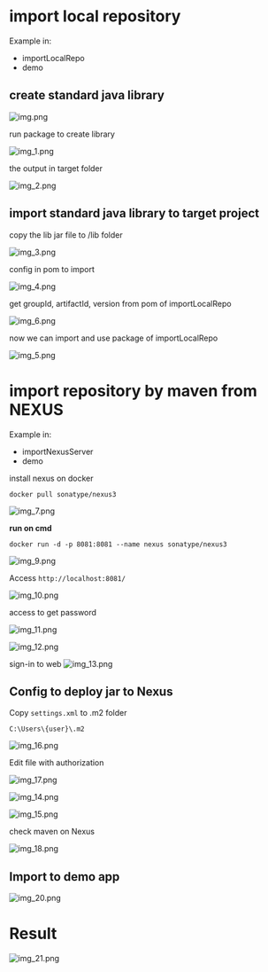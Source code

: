 # import local repository

Example in:
- importLocalRepo
- demo

## create standard java library

![img.png](img.png)

run package to create library

![img_1.png](img_1.png)

the output in target folder

![img_2.png](img_2.png)


## import standard java library to target project

copy the lib jar file to /lib folder

![img_3.png](img_3.png)


config in pom to import

![img_4.png](img_4.png)

get groupId, artifactId, version from pom of importLocalRepo

![img_6.png](img_6.png)

now we can import and use package of importLocalRepo

![img_5.png](img_5.png)


# import repository by maven from NEXUS

Example in:
- importNexusServer
- demo


install nexus on docker

    docker pull sonatype/nexus3

![img_7.png](img_7.png)

**run on cmd**

    docker run -d -p 8081:8081 --name nexus sonatype/nexus3

![img_9.png](img_9.png)

Access `http://localhost:8081/`

![img_10.png](img_10.png)

access to get password

![img_11.png](img_11.png)

![img_12.png](img_12.png)

sign-in to web
![img_13.png](img_13.png)



## Config to deploy jar to Nexus
Copy `settings.xml` to .m2 folder

    C:\Users\{user}\.m2

![img_16.png](img_16.png)

Edit file with authorization

![img_17.png](img_17.png)


![img_14.png](img_14.png)

![img_15.png](img_15.png)

check maven on Nexus

![img_18.png](img_18.png)

## Import to demo app

![img_20.png](img_20.png)

# **Result**

![img_21.png](img_21.png)






